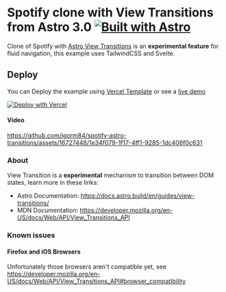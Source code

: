 # Spotify clone with View Transitions from Astro 3.0 [![Built with Astro](https://astro.badg.es/v2/built-with-astro/tiny.svg)](https://astro.build)

Clone of Spotify with [Astro View Transitions](https://docs.astro.build/en/guides/view-transitions/) is an **experimental feature** for fluid navigation, this example uses TailwindCSS and Svelte.

## Deploy
You can Deploy the example using [Vercel Template](https://vercel.com/templates/astro/view-transitions) or see a [live demo](https://spotify-astro-transitions.vercel.app/)

[![Deploy with Vercel](https://vercel.com/button)](https://vercel.com/new/clone?](https://vercel.com/new/clone?demo-description=Spotify%20clone%20built%20with%20Astro%20View%20Transitions%20integration%20for%20fluid%20navigation%20%2B%20TailwindCSS%20%2B%20Svelte.%0A&demo-image=%2F%2Fimages.ctfassets.net%2Fe5382hct74si%2F59uwliGeS8XoE5nHRBEsfI%2F2232d50cdddae956828ddb501ff2d993%2FCleanShot_2023-09-05_at_16.13.01_2x.png&demo-title=Spotify%20Clone%20with%20Astro%20View%20Transitions&demo-url=https%3A%2F%2Fspotify-astro-transitions.vercel.app%2F&from=templates&project-name=Spotify%20Clone%20with%20Astro%20View%20Transitions&repository-name=view-transitions&repository-url=https%3A%2F%2Fgithub.com%2Figorm84%2Fspotify-astro-transitions&skippable-integrations=1))

#### Video
https://github.com/igorm84/spotify-astro-transitions/assets/16727448/1e34f079-1f17-4ff1-9285-1dc406f0c631

### About

View Transition is a **experimental** mechanism to transition between DOM states, learn more in these links:

- Astro Documentation: https://docs.astro.build/en/guides/view-transitions/
- MDN Documentation: https://developer.mozilla.org/en-US/docs/Web/API/View_Transitions_API

### Known issues
#### Firefox and iOS Browsers
Unfortunately those browsers aren't compatible yet, see
https://developer.mozilla.org/en-US/docs/Web/API/View_Transitions_API#browser_compatibility
